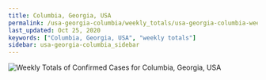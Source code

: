 ```yaml
---
title: Columbia, Georgia, USA
permalink: /usa-georgia-columbia/weekly_totals/usa-georgia-columbia-weekly_totals.html
last_updated: Oct 25, 2020
keywords: ["Columbia, Georgia, USA", "weekly totals"]
sidebar: usa-georgia-columbia_sidebar
---
```


![Weekly Totals of Confirmed Cases for Columbia, Georgia, USA](/covid_tracker/images/graphs/usa-georgia-columbia-weekly_totals_graph.png)
